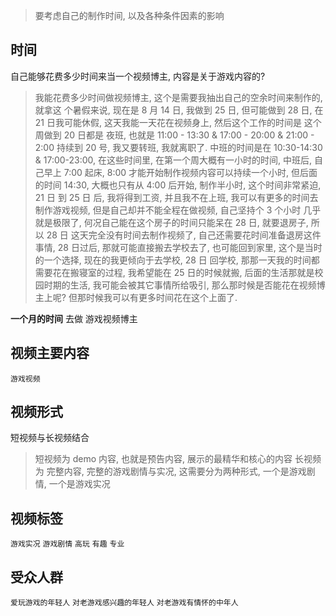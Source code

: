 > 要考虑自己的制作时间, 以及各种条件因素的影响

## 时间

自己能够花费多少时间来当一个视频博主, 内容是关于游戏内容的?

> 我能花费多少时间做视频博主, 这个是需要我抽出自己的空余时间来制作的, 就拿这 个暑假来说, 现在是 8 月 14 日, 我做到 25 日, 但可能做到 28 日, 在 21 日我可能休假, 这天我能一天花在视频身上, 然后这个工作的时间是 这个周做到 20 日都是 夜班, 也就是 11:00 - 13:30 & 17:00 - 20:00 & 21:00 - 2:00 持续到 20 号, 我又要转班, 我就离职了. 中班的时间是在 10:30-14:30 & 17:00-23:00, 在这些时间里, 在第一个周大概有一小时的时间, 中班后, 自己早上 7:00 起床, 8:00 才能开始制作视频内容可以持续一个小时, 但后面的时间 14:30, 大概也只有从 4:00 后开始, 制作半小时, 这个时间非常紧迫, 21 日 到 25 日 后, 我将得到工资, 并且我不在上班, 我可以有更多的时间去制作游戏视频, 但是自己却并不能全程在做视频, 自己坚持个 3 个小时 几乎就是极限了, 何况自己能在这个房子的时间只能呆在 28 日, 就要退房子, 所以 28 日 这天完全没有时间去制作视频了, 自己还需要花时间准备退房这件事情, 28 日过后, 那就可能直接搬去学校去了, 也可能回到家里, 这个是当时的一个选择, 现在的我更倾向于去学校, 28 日 回学校, 那那一天我的时间都需要花在搬寝室的过程, 我希望能在 25 日的时候就搬, 后面的生活那就是校园时期的生活, 我可能会被其它事情所给吸引, 那么那时候是否能花在视频博主上呢? 但那时候我可以有更多时间花在这个上面了.

**一个月的时间** 去做 游戏视频博主

## 视频主要内容

`游戏视频`

## 视频形式

短视频与长视频结合

> 短视频为 demo 内容, 也就是预告内容, 展示的最精华和核心的内容
> 长视频为 完整内容, 完整的游戏剧情与实况, 这需要分为两种形式, 一个是游戏剧情, 一个是游戏实况

## 视频标签

`游戏实况` `游戏剧情` `高玩` `有趣` `专业`

## 受众人群

`爱玩游戏的年轻人` `对老游戏感兴趣的年轻人` `对老游戏有情怀的中年人`
